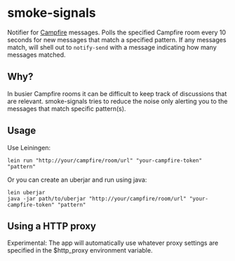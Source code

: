 # smoke-signals

Notifier for [Campfire](http://campfirenow.com) messages. Polls the specified Campfire room every 10 seconds for new messages that match a specified pattern. If any messages match, will shell out to `notify-send` with a message indicating how many messages matched.

## Why?

In busier Campfire rooms it can be difficult to keep track of discussions that are relevant. smoke-signals tries to reduce the noise only alerting you to the messages that match specific pattern(s). 

## Usage

Use Leiningen:

	lein run "http://your/campfire/room/url" "your-campfire-token" "pattern"
	
Or you can create an uberjar and run using java:

	lein uberjar
	java -jar path/to/uberjar "http://your/campfire/room/url" "your-campfire-token" "pattern"

## Using a HTTP proxy

Experimental: The app will automatically use whatever proxy settings are specified in the $http_proxy environment variable.
